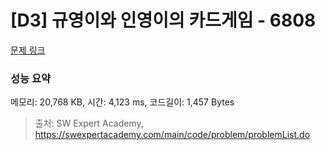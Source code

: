 # [D3] 규영이와 인영이의 카드게임 - 6808 

[문제 링크](https://swexpertacademy.com/main/code/problem/problemDetail.do?contestProbId=AWgv9va6HnkDFAW0) 

### 성능 요약

메모리: 20,768 KB, 시간: 4,123 ms, 코드길이: 1,457 Bytes



> 출처: SW Expert Academy, https://swexpertacademy.com/main/code/problem/problemList.do